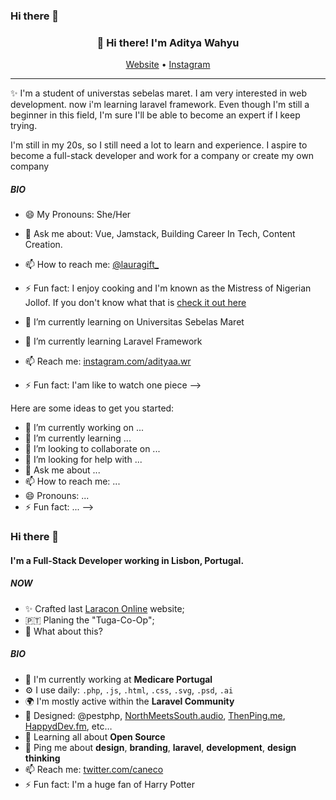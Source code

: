 ### Hi there 👋

<h3 align="center">👋 Hi there! I'm Aditya Wahyu</h3>
<p align="center">
  <a href="https://www.giftegwuenu.dev">Website</a> •
  <a href="https://twitter.com/lauragift_">Instagram</a>
</p>

---
✨ I'm a student of universtas sebelas maret. I am very interested in web development. now i'm learning laravel framework. Even though I'm still a beginner in this field, I'm sure I'll be able to become an expert if I keep trying.

I'm still in my 20s, so I still need a lot to learn and experience. I aspire to become a full-stack developer and work for a company or create my own company 

##### BIO

- 😄 My Pronouns: She/Her   
- 💬 Ask me about: Vue, Jamstack, Building Career In Tech, Content Creation.
- 📫 How to reach me: [@lauragift_](https://twitter.com/lauragift_)
- ⚡ Fun fact: I enjoy cooking and I'm known as the Mistress of Nigerian Jollof. If you don't know what that is [check it out here](https://www.youtube.com/watch?v=kQs5lX91h98)



- 🔭 I’m currently learning on Universitas Sebelas Maret
- 🌱 I’m currently learning Laravel Framework
- 📫 Reach me: [instagram.com/adityaa.wr](https://instagram.com/adityaa.wr)
- ⚡ Fun fact: I'am like to watch one piece
-->



Here are some ideas to get you started:

- 🔭 I’m currently working on ...
- 🌱 I’m currently learning ...
- 👯 I’m looking to collaborate on ...
- 🤔 I’m looking for help with ...
- 💬 Ask me about ...
- 📫 How to reach me: ...
- 😄 Pronouns: ...
- ⚡ Fun fact: ...
-->

### Hi there 👋

#### I'm a Full-Stack Developer working in Lisbon, Portugal.

##### NOW

- ✨ Crafted last [Laracon Online](https://laracon.net) website;
- 🇵🇹 Planing the "Tuga-Co-Op";
- 🍑 What about this?

##### BIO

- 🏢 I'm currently working at **Medicare Portugal**
- ⚙️ I use daily: `.php`, `.js`, `.html`, `.css`, `.svg`, `.psd`, `.ai`
- 🌍 I'm mostly active within the **Laravel Community**
- 💅 Designed: @pestphp, [NorthMeetsSouth.audio](https://www.northmeetssouth.audio), [ThenPing.me](https://thenping.me), [HappydDev.fm](https://www.happydev.fm), etc…
- 🌱 Learning all about **Open Source**
- 💬 Ping me about **design**, **branding**, **laravel**, **development**, **design thinking**
- 📫 Reach me: [twitter.com/caneco](https://twitter.com/caneco)
- ⚡️ Fun fact: I'm a huge fan of Harry Potter
